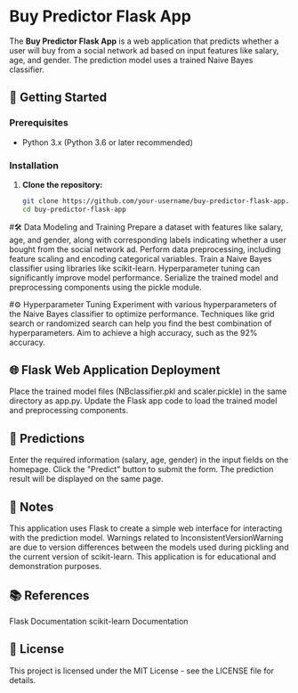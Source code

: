 # Buy Predictor Flask App

The **Buy Predictor Flask App** is a web application that predicts whether a user will buy from a social network ad based on input features like salary, age, and gender. The prediction model uses a trained Naive Bayes classifier.

## 🚀 Getting Started

### Prerequisites

- Python 3.x (Python 3.6 or later recommended)

### Installation

1. **Clone the repository:**

   ```bash
   git clone https://github.com/your-username/buy-predictor-flask-app.git
   cd buy-predictor-flask-app
#🛠️ Data Modeling and Training
Prepare a dataset with features like salary, age, and gender, along with corresponding labels indicating whether a user bought from the social network ad.
Perform data preprocessing, including feature scaling and encoding categorical variables. 
Train a Naive Bayes classifier using libraries like scikit-learn. Hyperparameter tuning can significantly improve model performance. 
Serialize the trained model and preprocessing components using the pickle module.

#⚙️ Hyperparameter Tuning
Experiment with various hyperparameters of the Naive Bayes classifier to optimize performance.
Techniques like grid search or randomized search can help you find the best combination of hyperparameters.
Aim to achieve a high accuracy, such as the 92% accuracy.

## 🌐 Flask Web Application Deployment
Place the trained model files (NBclassifier.pkl and scaler.pickle) in the same directory as app.py.
Update the Flask app code to load the trained model and preprocessing components.

## 🚀 Predictions
Enter the required information (salary, age, gender) in the input fields on the homepage.
Click the "Predict" button to submit the form.
The prediction result will be displayed on the same page.

## 📝 Notes
This application uses Flask to create a simple web interface for interacting with the prediction model.
Warnings related to InconsistentVersionWarning are due to version differences between the models used during pickling and the current version of scikit-learn.
This application is for educational and demonstration purposes.

## 📚 References
Flask Documentation
scikit-learn Documentation
## 📄 License
This project is licensed under the MIT License - see the LICENSE file for details.





